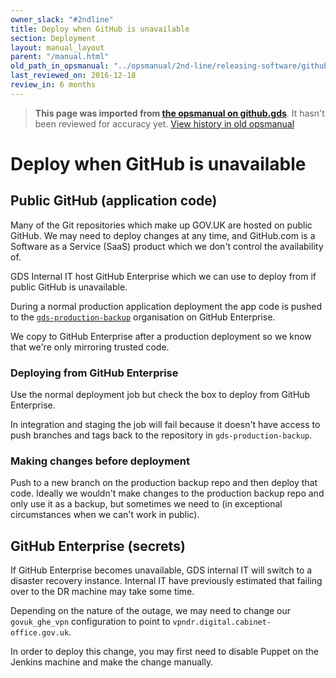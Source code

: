 ```yaml
---
owner_slack: "#2ndline"
title: Deploy when GitHub is unavailable
section: Deployment
layout: manual_layout
parent: "/manual.html"
old_path_in_opsmanual: "../opsmanual/2nd-line/releasing-software/github-unavailable.md"
last_reviewed_on: 2016-12-18
review_in: 6 months
---
```




> **This page was imported from [the opsmanual on github.gds](https://github.gds/gds/opsmanual)**.
It hasn't been reviewed for accuracy yet.
[View history in old opsmanual](https://github.gds/gds/opsmanual/tree/master/2nd-line/releasing-software/github-unavailable.md)


# Deploy when GitHub is unavailable

## Public GitHub (application code)

Many of the Git repositories which make up GOV.UK are hosted on public GitHub. We may
need to deploy changes at any time, and GitHub.com is a Software as a Service (SaaS)
product which we don't control the availability of.

GDS Internal IT host GitHub Enterprise which we can use to deploy from if public
GitHub is unavailable.

During a normal production application deployment the app code is pushed to the
[`gds-production-backup`](https://github.gds/gds-production-backup/) organisation
on GitHub Enterprise.

We copy to GitHub Enterprise after a production deployment so we know that we're
only mirroring trusted code.

### Deploying from GitHub Enterprise

Use the normal deployment job but check the box to deploy from GitHub Enterprise.

In integration and staging the job will fail because it doesn't have access to push
branches and tags back to the repository in `gds-production-backup`.

### Making changes before deployment

Push to a new branch on the production backup repo and then deploy that code. Ideally
we wouldn't make changes to the production backup repo and only use it as a backup,
but sometimes we need to (in exceptional circumstances when we can't work in public).

## GitHub Enterprise (secrets)

If GitHub Enterprise becomes unavailable, GDS internal IT will switch to
a disaster recovery instance. Internal IT have previously estimated that failing
over to the DR machine may take some time.

Depending on the nature of the outage, we may need to change our `govuk_ghe_vpn`
configuration to point to `vpndr.digital.cabinet-office.gov.uk`.

In order to deploy this change, you may first need to disable Puppet on the Jenkins
machine and make the change manually.
